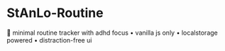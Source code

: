 # StAnLo-Routine
🌙 minimal routine tracker with adhd focus • vanilla js only • localstorage powered • distraction-free ui
